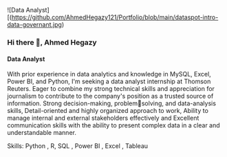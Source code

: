 ![Data Analyst][(https://github.com/AhmedHegazy121/Portfolio/blob/main/dataspot-intro-data-governant.jpg)

### Hi there 👋, Ahmed Hegazy 
#### Data Analyst
With prior experience in data analytics and knowledge in MySQL, Excel, Power BI, and Python, I'm seeking a
data analyst internship at Thomson Reuters. Eager to combine my strong technical skills and appreciation for
journalism to contribute to the company's position as a trusted source of information. Strong decision-making, problemsolving, and data-analysis skills, Detail-oriented and highly organized approach to work, Ability to manage internal and 
external stakeholders effectively and Excellent communication skills with the ability to present complex data in a clear 
and understandable manner.

Skills: Python , R, SQL , Power BI , Excel , Tableau






